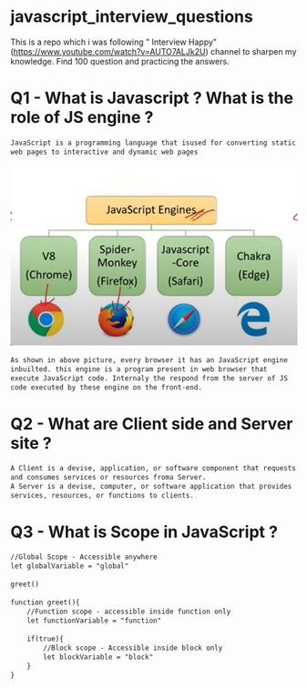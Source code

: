 # javascript_interview_questions
This is a repo which i was following " Interview Happy" (https://www.youtube.com/watch?v=AUTO7ALJk2U) channel to sharpen my knowledge. Find 100 question and practicing the answers. 

# Q1 -  What is Javascript ? What is the role of JS engine ?
    JavaScript is a programming language that isused for converting static web pages to interactive and dynamic web pages

![alt text](image.png)

    As shown in above picture, every browser it has an JavaScript engine inbuilted. this engine is a program present in web browser that execute JavaScript code. Internaly the respond from the server of JS code executed by these engine on the front-end.

# Q2 - What are Client side and Server site ?
    A Client is a devise, application, or software component that requests and consumes services or resources froma Server.
    A Server is a devise, computer, or software application that provides services, resources, or functions to clients.

# Q3 - What is Scope in JavaScript ?
    //Global Scope - Accessible anywhere
    let globalVariable = "global"

    greet()

    function greet(){
        //Function scope - accessible inside function only 
        let functionVariable = "function"

        if(true){
            //Block scope - Accessible inside block only
            let blockVariable = "block"
        }
    }
